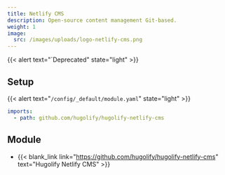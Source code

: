 ```yaml
---
title: Netlify CMS
description: Open-source content management Git-based.
weight: 1
image:
  src: /images/uploads/logo-netlify-cms.png
---
```


{{< alert text="`Deprecated" state="light" >}}

## Setup

{{< alert text="`/config/_default/module.yaml`" state="light" >}}

```yml
imports:
  - path: github.com/hugolify/hugolify-netlify-cms
```

## Module
- {{< blank_link link="https://github.com/hugolify/hugolify-netlify-cms" text="Hugolify Netlify CMS" >}}